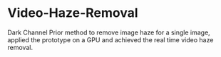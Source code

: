 # Video-Haze-Removal
Dark Channel Prior method to remove image haze for a single image, applied the prototype on a GPU and achieved the real time video haze removal.
